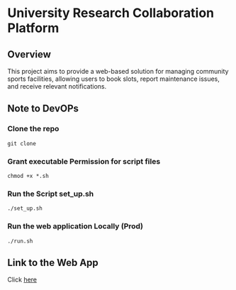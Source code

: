 # University Research Collaboration Platform

## Overview
This project aims to provide a web-based solution for managing community sports facilities, allowing users to book slots, report maintenance
issues, and receive relevant notifications.

## Note to DevOPs

### Clone the repo
``` git clone ```

### Grant executable Permission for script files
```chmod +x *.sh ```

### Run the Script set_up.sh
``` ./set_up.sh ```

### Run the web application Locally (Prod)

``` ./run.sh ```

## Link to the Web App
Click [here](https://uni-research-collab-fffwfkcnbdd5b9ct.southafricanorth-01.azurewebsites.net/)